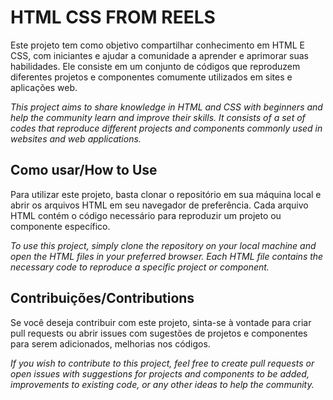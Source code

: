 # HTML CSS FROM REELS

Este projeto tem como objetivo compartilhar conhecimento em HTML E CSS, com iniciantes e ajudar a comunidade a aprender e aprimorar suas habilidades. Ele consiste em um conjunto de códigos que reproduzem diferentes projetos e componentes comumente utilizados em sites e aplicações web.

*This project aims to share knowledge in HTML and CSS with beginners and help the community learn and improve their skills. It consists of a set of codes that reproduce different projects and components commonly used in websites and web applications.*



## Como usar/How to Use

Para utilizar este projeto, basta clonar o repositório em sua máquina local e abrir os arquivos HTML em seu navegador de preferência. Cada arquivo HTML contém o código necessário para reproduzir um projeto ou componente específico.

*To use this project, simply clone the repository on your local machine and open the HTML files in your preferred browser. Each HTML file contains the necessary code to reproduce a specific project or component.*

## Contribuições/Contributions

Se você deseja contribuir com este projeto, sinta-se à vontade para criar pull requests ou abrir issues com sugestões de projetos e componentes para serem adicionados, melhorias nos códigos. 

*If you wish to contribute to this project, feel free to create pull requests or open issues with suggestions for projects and components to be added, improvements to existing code, or any other ideas to help the community.*
